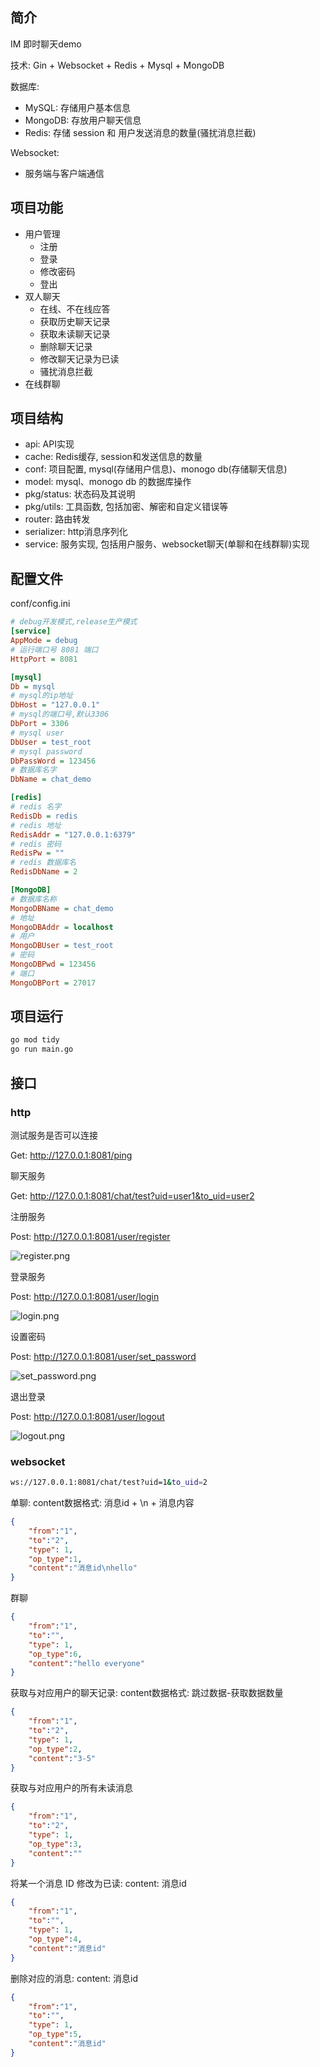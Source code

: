 ## 简介
IM 即时聊天demo

技术: Gin + Websocket + Redis + Mysql + MongoDB

数据库:
- MySQL: 存储用户基本信息
- MongoDB: 存放用户聊天信息
- Redis: 存储 session 和 用户发送消息的数量(骚扰消息拦截)

Websocket:
- 服务端与客户端通信

## 项目功能
- 用户管理
    - 注册
    - 登录
    - 修改密码
    - 登出
- 双人聊天
    - 在线、不在线应答
    - 获取历史聊天记录
    - 获取未读聊天记录
    - 删除聊天记录
    - 修改聊天记录为已读
    - 骚扰消息拦截
- 在线群聊

## 项目结构
- api: API实现
- cache: Redis缓存, session和发送信息的数量
- conf: 项目配置, mysql(存储用户信息)、monogo db(存储聊天信息)
- model: mysql、monogo db 的数据库操作
- pkg/status: 状态码及其说明
- pkg/utils: 工具函数, 包括加密、解密和自定义错误等
- router: 路由转发
- serializer: http消息序列化
- service: 服务实现, 包括用户服务、websocket聊天(单聊和在线群聊)实现

## 配置文件
conf/config.ini
```ini 
# debug开发模式,release生产模式
[service]
AppMode = debug
# 运行端口号 8081 端口
HttpPort = 8081

[mysql]
Db = mysql
# mysql的ip地址
DbHost = "127.0.0.1"
# mysql的端口号,默认3306
DbPort = 3306
# mysql user
DbUser = test_root
# mysql password
DbPassWord = 123456
# 数据库名字
DbName = chat_demo

[redis]
# redis 名字
RedisDb = redis
# redis 地址
RedisAddr = "127.0.0.1:6379"
# redis 密码
RedisPw = ""
# redis 数据库名
RedisDbName = 2

[MongoDB]
# 数据库名称
MongoDBName = chat_demo
# 地址
MongoDBAddr = localhost
# 用户
MongoDBUser = test_root
# 密码
MongoDBPwd = 123456
# 端口
MongoDBPort = 27017
```

## 项目运行
```bash
go mod tidy
go run main.go
```

## 接口
### http
测试服务是否可以连接

Get: http://127.0.0.1:8081/ping

聊天服务

Get: http://127.0.0.1:8081/chat/test?uid=user1&to_uid=user2

注册服务

Post: http://127.0.0.1:8081/user/register

![register.png](images%2Fregister.png)

登录服务

Post: http://127.0.0.1:8081/user/login

![login.png](images%2Flogin.png)

设置密码

Post: http://127.0.0.1:8081/user/set_password

![set_password.png](images%2Fset_password.png)

退出登录

Post: http://127.0.0.1:8081/user/logout

![logout.png](images%2Flogout.png)

### websocket
```bash
ws://127.0.0.1:8081/chat/test?uid=1&to_uid=2
```
单聊: content数据格式: 消息id + \n + 消息内容
```json
{
    "from":"1",
    "to":"2",
    "type": 1,
    "op_type":1,
    "content":"消息id\nhello"
}
```
群聊
```json
{
    "from":"1",
    "to":"",
    "type": 1,
    "op_type":6,
    "content":"hello everyone"
}
```
获取与对应用户的聊天记录: content数据格式: 跳过数据-获取数据数量
```json
{
    "from":"1",
    "to":"2",
    "type": 1,
    "op_type":2,
    "content":"3-5"
}
```
获取与对应用户的所有未读消息
```json
{
    "from":"1",
    "to":"2",
    "type": 1,
    "op_type":3,
    "content":""
}
```
将某一个消息 ID 修改为已读: content: 消息id
```json
{
    "from":"1",
    "to":"",
    "type": 1,
    "op_type":4,
    "content":"消息id"
}
```
删除对应的消息: content: 消息id
```json
{
    "from":"1",
    "to":"",
    "type": 1,
    "op_type":5,
    "content":"消息id"
}
```
